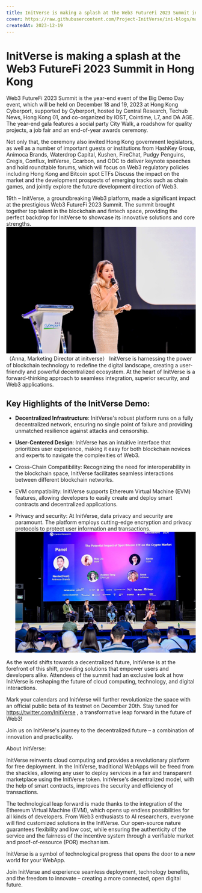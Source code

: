 ```yaml
---
title: InitVerse is making a splash at the Web3 FutureFi 2023 Summit in Hong Kong
cover: https://raw.githubusercontent.com/Project-InitVerse/ini-blogs/main/blogs/resources/images/20231219001.png
createdAt: 2023-12-19
---
```

# InitVerse is making a splash at the Web3 FutureFi 2023 Summit in Hong Kong

Web3 FutureFi 2023 Summit is the year-end event of the Big Demo Day event, which will be held on December 18 and 19, 2023 at Hong Kong Cyberport, supported by Cyberport, hosted by Central Research, Techub News, Hong Kong 01, and co-organized by IOST, Cointime, L7, and DA AGE. The year-end gala features a social party City Walk, a roadshow for quality projects, a job fair and an end-of-year awards ceremony.

Not only that, the ceremony also invited Hong Kong government legislators, as well as a number of important guests or institutions from HashKey Group, Animoca Brands, Waterdrop Capital, Kushen, FireChat, Pudgy Penguins, Cregis, Conflux, InitVerse, Ccarbon, and ODC to deliver keynote speeches and hold roundtable forums, which will focus on Web3 regulatory policies including Hong Kong and Bitcoin spot ETFs Discuss the impact on the market and the development prospects of emerging tracks such as chain games, and jointly explore the future development direction of Web3.

19th – InitVerse, a groundbreaking Web3 platform, made a significant impact at the prestigious Web3 FutureFi 2023 Summit. The summit brought together top talent in the blockchain and fintech space, providing the perfect backdrop for InitVerse to showcase its innovative solutions and core strengths.
![image](https://raw.githubusercontent.com/Project-InitVerse/ini-blogs/main/blogs/resources/images/20231219001.png)
（Anna, Marketing Director at initverse）
InitVerse is harnessing the power of blockchain technology to redefine the digital landscape, creating a user-friendly and powerful decentralized ecosystem. At the heart of InitVerse is a forward-thinking approach to seamless integration, superior security, and Web3 applications.

## Key Highlights of the InitVerse Demo:

- **Decentralized Infrastructure**: InitVerse's robust platform runs on a fully decentralized network, ensuring no single point of failure and providing unmatched resilience against attacks and censorship.

- **User-Centered Design**: InitVerse has an intuitive interface that prioritizes user experience, making it easy for both blockchain novices and experts to navigate the complexities of Web3.

- Cross-Chain Compatibility: Recognizing the need for interoperability in the blockchain space, InitVerse facilitates seamless interactions between different blockchain networks.

- EVM compatibility: InitVerse supports Ethereum Virtual Machine (EVM) features, allowing developers to easily create and deploy smart contracts and decentralized applications.

- Privacy and security: At InitVerse, data privacy and security are paramount. The platform employs cutting-edge encryption and privacy protocols to protect user information and transactions.
![image](https://raw.githubusercontent.com/Project-InitVerse/ini-blogs/main/blogs/resources/images/20231219003.png)

As the world shifts towards a decentralized future, InitVerse is at the forefront of this shift, providing solutions that empower users and developers alike. Attendees of the summit had an exclusive look at how InitVerse is reshaping the future of cloud computing, technology, and digital interactions.

Mark your calendars and InitVerse will further revolutionize the space with an official public beta of its testnet on December 20th. Stay tuned for https://twitter.com/InitVerse , a transformative leap forward in the future of Web3!

Join us on InitVerse's journey to the decentralized future – a combination of innovation and practicality.

About InitVerse:

InitVerse reinvents cloud computing and provides a revolutionary platform for free deployment. In the InitVerse, traditional WebApps will be freed from the shackles, allowing any user to deploy services in a fair and transparent marketplace using the InitVerse token. InitVerse's decentralized model, with the help of smart contracts, improves the security and efficiency of transactions.

The technological leap forward is made thanks to the integration of the Ethereum Virtual Machine (EVM), which opens up endless possibilities for all kinds of developers. From Web3 enthusiasts to AI researchers, everyone will find customized solutions in the InitVerse. Our open-source nature guarantees flexibility and low cost, while ensuring the authenticity of the service and the fairness of the incentive system through a verifiable market and proof-of-resource (POR) mechanism.

InitVerse is a symbol of technological progress that opens the door to a new world for your WebApp.

Join InitVerse and experience seamless deployment, technology benefits, and the freedom to innovate – creating a more connected, open digital future.
